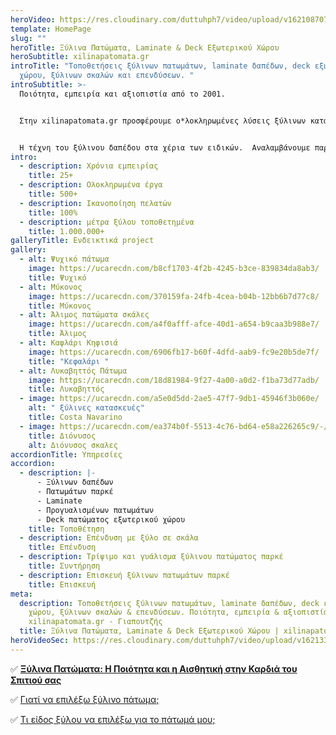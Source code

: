 ```yaml
---
heroVideo: https://res.cloudinary.com/duttuhph7/video/upload/v1621087072/intro-vid_maxhv6_awoz4a.webm
template: HomePage
slug: ""
heroTitle: Ξύλινα Πατώματα, Laminate & Deck Εξωτερικού Χώρου
heroSubtitle: xilinapatomata.gr
introTitle: "Τοποθετήσεις ξύλινων πατωμάτων, laminate δαπέδων, deck εξωτερικού
  χώρου, ξύλινων σκαλών και επενδύσεων. "
introSubtitle: >-
  Ποιότητα, εμπειρία και αξιοπιστία από το 2001. 


  Στην xilinapatomata.gr προσφέρουμε ο*λοκληρωμένες λύσεις ξύλινων κατασκευών υψηλή αισθητική*. 


  Η τέχνη του ξύλινου δαπέδου στα χέρια των ειδικών.  Αναλαμβάνουμε παρκέ, laminate, δάπεδα εξωτερικού χώρου, deck, πατώματα και κάθε είδους ειδικές ξύλινες κατασκευές.
intro:
  - description: Χρόνια εμπειρίας
    title: 25+
  - description: Ολοκληρωμένα έργα
    title: 500+
  - description: Ικανοποίηση πελατών
    title: 100%
  - description: μέτρα ξύλου τοποθετημένα
    title: 1.000.000+
galleryTitle: Ενδεικτικά project
gallery:
  - alt: Ψυχικό πάτωμα
    image: https://ucarecdn.com/b8cf1703-4f2b-4245-b3ce-839834da8ab3/
    title: Ψυχικό
  - alt: Μύκονος
    image: https://ucarecdn.com/370159fa-24fb-4cea-b04b-12bb6b7d77c8/
    title: Μύκονος
  - alt: Άλιμος πατώματα σκάλες
    image: https://ucarecdn.com/a4f0afff-afce-40d1-a654-b9caa3b988e7/
    title: Άλιμος
  - alt: Καφλάρι Κηφισιά
    image: https://ucarecdn.com/6906fb17-b60f-4dfd-aab9-fc9e20b5de7f/
    title: "Κεφαλάρι "
  - alt: Λυκαβηττός Πάτωμα
    image: https://ucarecdn.com/18d81984-9f27-4a00-a0d2-f1ba73d77adb/
    title: Λυκαβηττός
  - image: https://ucarecdn.com/a5e0d5dd-2ae5-47f7-9db1-45946f3b060e/
    alt: " ξύλινες κατασκευές"
    title: Costa Navarino
  - image: https://ucarecdn.com/ea374b0f-5513-4c76-bd64-e58a226265c9/-/crop/1306x1270/70,79/-/preview/
    title: Διόνυσος
    alt: Διόνυσος σκαλες
accordionTitle: Υπηρεσίες
accordion:
  - description: |-
      - Ξύλινων δαπέδων
      - Πατωμάτων παρκέ
      - Laminate
      - Προγυαλισμένων πατωμάτων
      - Deck πατώματος εξωτερικού χώρου
    title: Τοποθέτηση
  - description: Επένδυση με ξύλο σε σκάλα
    title: Επένδυση
  - description: Τρίψιμο και γυάλισμα ξύλινου πατώματος παρκέ
    title: Συντήρηση
  - description: Επισκευή ξύλινων πατωμάτων παρκέ
    title: Επισκευή
meta:
  description: Τοποθετήσεις ξύλινων πατωμάτων, laminate δαπέδων, deck εξωτερικού
    χώρου, ξύλινων σκαλών & επενδύσεων. Ποιότητα, εμπειρία & αξιοπιστία στην
    xilinapatomata.gr - Γιαπουτζής
  title: Ξύλινα Πατώματα, Laminate & Deck Εξωτερικού Χώρου | xilinapatomata.gr
heroVideoSec: https://res.cloudinary.com/duttuhph7/video/upload/v1621335027/intro-vid_max_ios__pfizer_tphyxj.mp4
---
```



✅  **[Ξύλινα Πατώματα: Η Ποιότητα και η Αισθητική στην Καρδιά του Σπιτιού σας](https://xilinapatomata.gr/xilinapataomata-athina-topothetisi-parke-laminate/)**

✅ [Γιατί να επιλέξω ξύλινο πάτωμα;](https://xilinapatomata.gr/giati-na-epilexo-xilino-patoma/)

✅ [Τι είδος ξύλου να επιλέξω για το πάτωμά μου;](https://xilinapatomata.gr/eidos-xilou)